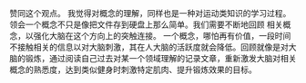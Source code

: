 赞同这个观点。
我觉得对概念的理解，同样也是一种对运动类知识的学习过程。领会一个概念不只是像把文件存到硬盘上那么简单。我们需要不断地回顾 相关概念，以强化大脑在这个方向上的突触连接。
一个概念，哪怕再有价值，一段时间不接触相关的信息以对大脑刺激，其在人大脑的活跃度就会降低。回顾就像是对大脑的锻炼，通过阅读自己过去对某一个领域理解的记录文章，重新激发大脑对相关概念的熟悉度，达到类似健身时刺激特定肌肉、提升锻炼效果的目标。
